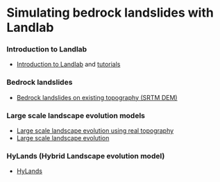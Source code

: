 # Simulating bedrock landslides with Landlab

### Introduction to Landlab
* [Introduction to Landlab](https://landlab.readthedocs.io/en/latest/index.html) and [tutorials](https://landlab.readthedocs.io/en/latest/user_guide/tutorials.html)

### Bedrock landslides
* [Bedrock landslides on existing topography (SRTM DEM)](./hylands_real/bedrockLandslides_on_DEMs.ipynb)

### Large scale landscape evolution models
* [Large scale landscape evolution using real topography](./large_scale_LEM/large_scale_LEMs-real-topography.ipynb)
* [Large scale landscape evolution](./large_scale_LEM/large_scale_LEMs.ipynb)

### HyLands (Hybrid Landscape evolution model)
* [HyLands](./hylands_LEM/HyLandsTutorial.ipynb)
